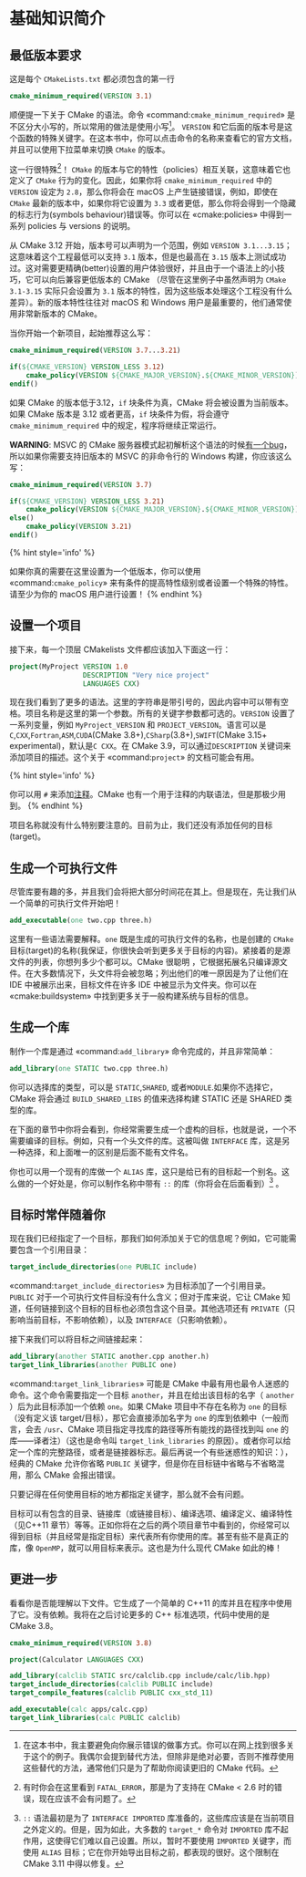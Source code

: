 # 基础知识简介

## 最低版本要求

这是每个 `CMakeLists.txt` 都必须包含的第一行

```cmake
cmake_minimum_required(VERSION 3.1)
```

顺便提一下关于 CMake 的语法。命令 «command:`cmake_minimum_required`»  是不区分大小写的，所以常用的做法是使用小写[^1]。 `VERSION` 和它后面的版本号是这个函数的特殊关键字。在这本书中，你可以点击命令的名称来查看它的官方文档，并且可以使用下拉菜单来切换 `CMake` 的版本。

这一行很特殊[^2]！ `CMake` 的版本与它的特性（policies）相互关联，这意味着它也定义了 `CMake` 行为的变化。因此，如果你将 `cmake_minimum_required` 中的 `VERSION` 设定为 `2.8`，那么你将会在 macOS 上产生链接错误，例如，即使在 `CMake` 最新的版本中，如果你将它设置为 `3.3` 或者更低，那么你将会得到一个隐藏的标志行为(symbols behaviour)错误等。你可以在 «cmake:policies» 中得到一系列 policies 与 versions 的说明。

从 CMake 3.12 开始，版本号可以声明为一个范围，例如 `VERSION 3.1...3.15`；这意味着这个工程最低可以支持 `3.1` 版本，但是也最高在 `3.15` 版本上测试成功过。这对需要更精确(better)设置的用户体验很好，并且由于一个语法上的小技巧，它可以向后兼容更低版本的 CMake （尽管在这里例子中虽然声明为 `CMake 3.1-3.15` 实际只会设置为 `3.1` 版本的特性，因为这些版本处理这个工程没有什么差异）。新的版本特性往往对 macOS 和 Windows 用户是最重要的，他们通常使用非常新版本的 CMake。

当你开始一个新项目，起始推荐这么写：

```cmake
cmake_minimum_required(VERSION 3.7...3.21)

if(${CMAKE_VERSION} VERSION_LESS 3.12)
    cmake_policy(VERSION ${CMAKE_MAJOR_VERSION}.${CMAKE_MINOR_VERSION})
endif()
```

如果 CMake 的版本低于3.12，`if` 块条件为真，CMake 将会被设置为当前版本。如果 CMake 版本是 3.12 或者更高，`if` 块条件为假，将会遵守 `cmake_minimum_required` 中的规定，程序将继续正常运行。

**WARNING**:  MSVC 的 CMake 服务器模式起初解析这个语法的时候[有一个bug](https://github.com/fmtlib/fmt/issues/809)，所以如果你需要支持旧版本的 MSVC 的非命令行的 Windows 构建，你应该这么写：

```cmake
cmake_minimum_required(VERSION 3.7)

if(${CMAKE_VERSION} VERSION_LESS 3.21)
    cmake_policy(VERSION ${CMAKE_MAJOR_VERSION}.${CMAKE_MINOR_VERSION})
else()
    cmake_policy(VERSION 3.21)
endif()
```

{% hint style='info' %}

如果你真的需要在这里设置为一个低版本，你可以使用 «command:`cmake_policy`» 来有条件的提高特性级别或者设置一个特殊的特性。请至少为你的 macOS 用户进行设置！
{% endhint %}


## 设置一个项目

接下来，每一个顶层 CMakelists 文件都应该加入下面这一行：

```cmake
project(MyProject VERSION 1.0
                  DESCRIPTION "Very nice project"
                  LANGUAGES CXX)
```

现在我们看到了更多的语法。这里的字符串是带引号的，因此内容中可以带有空格。项目名称是这里的第一个参数。所有的关键字参数都可选的。`VERSION` 设置了一系列变量，例如 `MyProject_VERSION` 和 `PROJECT_VERSION`。语言可以是  `C`,`CXX`,`Fortran`,`ASM`,`CUDA`(CMake 3.8+),`CSharp`(3.8+),`SWIFT`(CMake 3.15+  experimental)，默认是`C CXX`。在 CMake 3.9，可以通过`DESCRIPTION` 关键词来添加项目的描述。这个关于 «command:`project`»  的文档可能会有用。

{% hint style='info' %}

你可以用 `#` 来添加[注释](https://cmake.org/cmake/help/latest/manual/cmake-language.7.html#comments)。CMake 也有一个用于注释的内联语法，但是那极少用到。
{% endhint %}

项目名称就没有什么特别要注意的。目前为止，我们还没有添加任何的目标(target)。

## 生成一个可执行文件

尽管库要有趣的多，并且我们会将把大部分时间花在其上。但是现在，先让我们从一个简单的可执行文件开始吧！

```cmake
add_executable(one two.cpp three.h)
```

这里有一些语法需要解释。`one` 既是生成的可执行文件的名称，也是创建的 `CMake` 目标(target)的名称(我保证，你很快会听到更多关于目标的内容)。紧接着的是源文件的列表，你想列多少个都可以。CMake 很聪明 ，它根据拓展名只编译源文件。在大多数情况下，头文件将会被忽略；列出他们的唯一原因是为了让他们在 IDE 中被展示出来，目标文件在许多 IDE 中被显示为文件夹。你可以在 «cmake:buildsystem» 中找到更多关于一般构建系统与目标的信息。

## 生成一个库

制作一个库是通过 «command:`add_library`» 命令完成的，并且非常简单：

```cmake
add_library(one STATIC two.cpp three.h)
```

你可以选择库的类型，可以是 `STATIC`,`SHARED`, 或者`MODULE`.如果你不选择它，CMake 将会通过 `BUILD_SHARED_LIBS` 的值来选择构建 STATIC 还是 SHARED 类型的库。

在下面的章节中你将会看到，你经常需要生成一个虚构的目标，也就是说，一个不需要编译的目标。例如，只有一个头文件的库。这被叫做 `INTERFACE` 库，这是另一种选择，和上面唯一的区别是后面不能有文件名。

你也可以用一个现有的库做一个 `ALIAS` 库，这只是给已有的目标起一个别名。这么做的一个好处是，你可以制作名称中带有 `::` 的库（你将会在后面看到）[^3] 。

## 目标时常伴随着你

现在我们已经指定了一个目标，那我们如何添加关于它的信息呢？例如，它可能需要包含一个引用目录：

```cmake
target_include_directories(one PUBLIC include)
```

«command:`target_include_directories`»  为目标添加了一个引用目录。 `PUBLIC` 对于一个可执行文件目标没有什么含义；但对于库来说，它让 CMake 知道，任何链接到这个目标的目标也必须包含这个目录。其他选项还有 `PRIVATE`（只影响当前目标，不影响依赖），以及 `INTERFACE`（只影响依赖）。

接下来我们可以将目标之间链接起来：

```cmake
add_library(another STATIC another.cpp another.h)
target_link_libraries(another PUBLIC one)
```

«command:`target_link_libraries`» 可能是 CMake 中最有用也最令人迷惑的命令。这个命令需要指定一个目标 `another`，并且在给出该目标的名字（ `another` ）后为此目标添加一个依赖 `one`。如果 CMake 项目中不存在名称为 `one` 的目标（没有定义该 target/目标），那它会直接添加名字为 `one` 的库到依赖中（一般而言，会去 `/usr`、CMake 项目指定寻找库的路径等所有能找的路径找到叫 `one` 的库——译者注）（这也是命令叫 `target_link_libraries` 的原因）。或者你可以给定一个库的完整路径，或者是链接器标志。最后再说一个有些迷惑性的知识：），经典的 CMake 允许你省略 `PUBLIC` 关键字，但是你在目标链中省略与不省略混用，那么 CMake 会报出错误。

只要记得在任何使用目标的地方都指定关键字，那么就不会有问题。

目标可以有包含的目录、链接库（或链接目标）、编译选项、编译定义、编译特性（见C++11 章节）等等。正如你将在之后的两个项目章节中看到的，你经常可以得到目标（并且经常是指定目标）来代表所有你使用的库。甚至有些不是真正的库，像 `OpenMP`，就可以用目标来表示。这也是为什么现代 CMake 如此的棒！


## 更进一步

看看你是否能理解以下文件。它生成了一个简单的 C++11 的库并且在程序中使用了它。没有依赖。我将在之后讨论更多的 C++ 标准选项，代码中使用的是 CMake 3.8。

```cmake
cmake_minimum_required(VERSION 3.8)

project(Calculator LANGUAGES CXX)

add_library(calclib STATIC src/calclib.cpp include/calc/lib.hpp)
target_include_directories(calclib PUBLIC include)
target_compile_features(calclib PUBLIC cxx_std_11)

add_executable(calc apps/calc.cpp)
target_link_libraries(calc PUBLIC calclib)

```

[^1]: 在这本书中，我主要避免向你展示错误的做事方式。你可以在网上找到很多关于这个的例子。我偶尔会提到替代方法，但除非是绝对必要，否则不推荐使用这些替代的方法，通常他们只是为了帮助你阅读更旧的 CMake 代码。
[^2]: 有时你会在这里看到 `FATAL_ERROR`，那是为了支持在 CMake < 2.6 时的错误，现在应该不会有问题了。
[^3]: `::` 语法最初是为了 `INTERFACE IMPORTED` 库准备的，这些库应该是在当前项目之外定义的。但是，因为如此，大多数的 `target_*` 命令对 `IMPORTED` 库不起作用，这使得它们难以自己设置。所以，暂时不要使用 `IMPORTED` 关键字，而使用 `ALIAS` 目标；它在你开始导出目标之前，都表现的很好。这个限制在 CMake 3.11 中得以修复。

